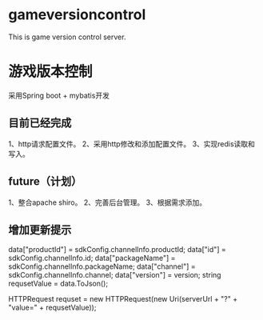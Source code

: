 # gameversioncontrol
This is game version control server.

# 游戏版本控制
采用Spring boot + mybatis开发

## 目前已经完成
1、http请求配置文件。
2、采用http修改和添加配置文件。
3、实现redis读取和写入。

## future（计划）
1、整合apache shiro。
2、完善后台管理。
3、根据需求添加。


## 增加更新提示
data["productId"] = sdkConfig.channelInfo.productId;
data["id"] = sdkConfig.channelInfo.id;
data["packageName"] = sdkConfig.channelInfo.packageName;
data["channel"] = sdkConfig.channelInfo.channel;
data["version"] = version;
string requsetValue = data.ToJson();

HTTPRequest requset = new HTTPRequest(new Uri(serverUrl + "?" + "value=" + requsetValue));

